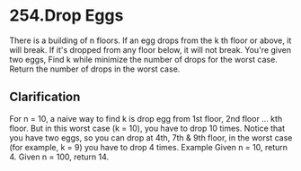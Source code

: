 # 254.Drop Eggs

There is a building of n floors. If an egg drops from the k th floor or above, it will break. If it's dropped from any floor below, it will not break.
You're given two eggs, Find k while minimize the number of drops for the worst case. Return the number of drops in the worst case.

## Clarification

For n = 10, a naive way to find k is drop egg from 1st floor, 2nd floor ... kth floor. But in this worst case (k = 10), you have to drop 10 times.
Notice that you have two eggs, so you can drop at 4th, 7th & 9th floor, in the worst case (for example, k = 9) you have to drop 4 times.
Example
Given n = 10, return 4.
Given n = 100, return 14.

 

